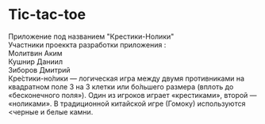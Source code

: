 # Tic-tac-toe<br>
Приложение под названием "Крестики-Нолики"<br>
Участники проеккта разработки приложения :<br>
Молитвин Аким<br>
Кушнир Даниил<br>
Зиборов Дмитрий <br>
Кре́стики-но́лики — логическая игра между двумя противниками на квадратном поле 3 на 3 клетки или бо́льшего размера (вплоть до «бесконечного поля»). Один из игроков играет «крестиками», второй — «ноликами». В традиционной китайской игре (Гомоку) используются <черные и белые камни.

